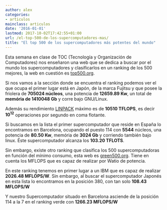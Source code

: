 ```yaml
---
author: alex
categories:
- articulos
mainclass: articulos
date: '2016-01-01'
lastmod: 2017-10-02T17:42:55+01:00
url: /el-top-500-de-los-supercomputadores-mas/
title: "El top 500 de los supercomputadores más potentes del mundo"
---
```


Esta semana en clase de TOC (Tecnología y Organización de Computadores) nos enseñaron una web que se dedica a buscar por el mundo los supercomputadores y clasificarlos en un ranking de los 500 mejores, la web en cuestión es <a href="http://top500.org/" target="_blank">top500.org</a>.

Si nos vamos a la sección donde se encuentra el ranking podemos ver el que ocupa el primer lugar está en Japón, de la marca Fujitsu y que posee la friolera de **705024 núcleos**, una potencia de **12659.89 Kw**, un total de **memória de 1410048 Gb** y corre bajo GNU/Linux.

Además su rendimiento <a href="http://es.wikipedia.org/wiki/LINPACK" target="_blank">LINPACK</a> máximo es de **10510 TFLOPS**, es decir **10<sup>12</sup>** operaciones por segundo en coma flotante.

Si buscamos en la lista el primer supercomputador que reside en España lo encontramos en Barcelona, ocupando el puesto 114 con **5544** núcleos, una potencia de **80.50 Kw**, memória de **3024 Gb** y corriendo también bajo linux. Éste supercomputador alcanza los **103.20 TFLOTS**.

Sin embargo, exíste otro ranking que clasifica los 500 supercomputadoras en función del mínimo consumo, esta web es <a href="http://www.green500.org/" target="_blank">green500.org</a>. Tiene en cuenta los MFLOPS que es capaz de realizar por Watio de potencia.

En este ranking tenemos en primer lugar a un IBM que es capaz de realizar **2026.48 MFLOPS/W**. Sin embargo, al buscar el supercomputador Japonés en esta lista lo encontramos en la posición 380, con tan solo **108.43 MFLOPS/W**

Y nuestro Supercomputador situado en Barcelona asciende de la posición 114 a la 7 en el ranking verde con **1266.23 MFLOPS/W**

